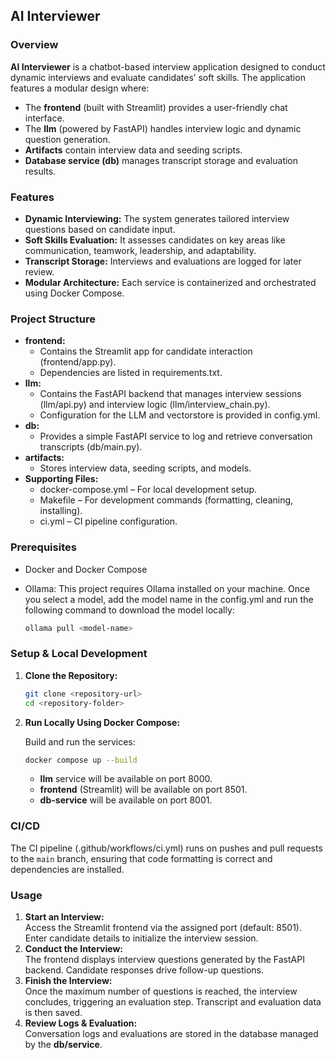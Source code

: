 ## AI Interviewer

### Overview
**AI Interviewer** is a chatbot-based interview application designed to conduct dynamic interviews and evaluate candidates’ soft skills. The application features a modular design where:
- The **frontend** (built with Streamlit) provides a user-friendly chat interface.
- The **llm** (powered by FastAPI) handles interview logic and dynamic question generation.
- **Artifacts** contain interview data and seeding scripts.
- **Database service (db)** manages transcript storage and evaluation results.

### Features
- **Dynamic Interviewing:** The system generates tailored interview questions based on candidate input.
- **Soft Skills Evaluation:** It assesses candidates on key areas like communication, teamwork, leadership, and adaptability.
- **Transcript Storage:** Interviews and evaluations are logged for later review.
- **Modular Architecture:** Each service is containerized and orchestrated using Docker Compose.

### Project Structure
- **frontend:**  
  - Contains the Streamlit app for candidate interaction (frontend/app.py).
  - Dependencies are listed in requirements.txt.
- **llm:**  
  - Contains the FastAPI backend that manages interview sessions (llm/api.py) and interview logic (llm/interview_chain.py).
  - Configuration for the LLM and vectorstore is provided in config.yml.
- **db:**  
  - Provides a simple FastAPI service to log and retrieve conversation transcripts (db/main.py).
- **artifacts:**  
  - Stores interview data, seeding scripts, and models.
- **Supporting Files:**
  - docker-compose.yml – For local development setup.
  - Makefile – For development commands (formatting, cleaning, installing).
  - ci.yml – CI pipeline configuration.

### Prerequisites
- Docker and Docker Compose
- Ollama: This project requires Ollama installed on your machine. Once you select a model, add the model name in the config.yml and run the following command to download the model locally:
  
  ```sh
  ollama pull <model-name>
  ```

### Setup & Local Development

1. **Clone the Repository:**

   ```sh
   git clone <repository-url>
   cd <repository-folder>
   ```

2. **Run Locally Using Docker Compose:**

   Build and run the services:
   ```sh
   docker compose up --build
   ```
   - **llm** service will be available on port 8000.
   - **frontend** (Streamlit) will be available on port 8501.
   - **db-service** will be available on port 8001.

### CI/CD

The CI pipeline (.github/workflows/ci.yml) runs on pushes and pull requests to the `main` branch, ensuring that code formatting is correct and dependencies are installed.

### Usage

1. **Start an Interview:**  
   Access the Streamlit frontend via the assigned port (default: 8501). Enter candidate details to initialize the interview session.
2. **Conduct the Interview:**  
   The frontend displays interview questions generated by the FastAPI backend. Candidate responses drive follow-up questions.
3. **Finish the Interview:**  
   Once the maximum number of questions is reached, the interview concludes, triggering an evaluation step. Transcript and evaluation data is then saved.
4. **Review Logs & Evaluation:**  
   Conversation logs and evaluations are stored in the database managed by the **db/service**.
